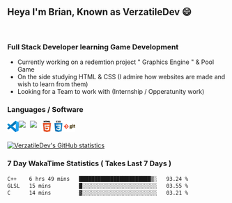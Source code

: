 ## Heya I'm Brian, Known as VerzatileDev 😄

<br/>

<!--<img src="https://wakatime.com/share/@VerzatileDev/bd535d51-2b9d-4912-b0bd-87b577275e77.svg" width="500" height="300"> -->
### Full Stack Developer learning Game Development

- Currently working on a redemtion project " Graphics Engine " & Pool Game
- On the side studying HTML & CSS (I admire how websites are made and wish to learn from them)
- Looking for a Team to work with (Internship / Opperatunity work)

### Languages / Software


<!--  Href Specifies Link when image is clicked  -->
<a href="https://wakatime.com/@VerzatileDev">
  <img align ="left" width = "26px" src="https://raw.githubusercontent.com/github/explore/80688e429a7d4ef2fca1e82350fe8e3517d3494d/topics/visual-studio-code/visual-studio-code.png">
</a>

<!-- #2 -->
<a href="https://wakatime.com/@VerzatileDev">
  <img align ="left" width = "26px" src="https://raw.githubusercontent.com/isocpp/logos/master/cpp_logo.png">
</a>


<!-- #3 -->
<a href="https://wakatime.com/@VerzatileDev">
  <img align ="left" width = "26px" src="https://camo.githubusercontent.com/8d56e87edf99e89bfc457cd62462e0b7aae19e6b197b1df5c542d474d8d76f81/68747470733a2f2f646576656c6f7065722e6665646f726170726f6a6563742e6f72672f7374617469632f6c6f676f2f6373686172702e706e67">
</a>

<!-- #4 -->
<a href="https://wakatime.com/@VerzatileDev">
  <img align ="left" width = "26px" src="https://raw.githubusercontent.com/github/explore/80688e429a7d4ef2fca1e82350fe8e3517d3494d/topics/html/html.png">
</a>

<!-- #5 -->
<a href="https://wakatime.com/@VerzatileDev">
  <img align ="left" width = "26px" src="https://raw.githubusercontent.com/github/explore/80688e429a7d4ef2fca1e82350fe8e3517d3494d/topics/css/css.png">
</a>

<!-- #6 -->
<a href="https://wakatime.com/@VerzatileDev">
  <img align ="left" width = "26px" src="https://raw.githubusercontent.com/github/explore/80688e429a7d4ef2fca1e82350fe8e3517d3494d/topics/git/git.png">
</a>

<br>
<br/>

[![VerzatileDev's GitHub statistics](https://github-readme-stats.vercel.app/api?username=Brianlatt&theme=radical)](https://github.com/Brianlatt) 


<!-- [![Top Langs](https://github-readme-stats.vercel.app/api/top-langs/?username=Brianlatt&layout=compact&theme=tokyonight)](https://github.com/Brianlatt) -->

### 7 Day WakaTime Statistics ( Takes Last 7 Days )
<!--START_SECTION:waka-->

```text
C++    6 hrs 49 mins   ███████████████████████▒░   93.24 %
GLSL   15 mins         █░░░░░░░░░░░░░░░░░░░░░░░░   03.55 %
C      14 mins         ▓░░░░░░░░░░░░░░░░░░░░░░░░   03.21 %
```

<!--END_SECTION:waka-->
